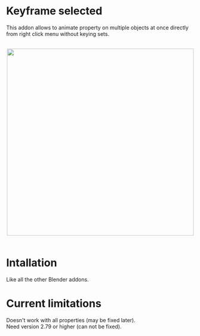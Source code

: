 # Keyframe selected 
This addon allows to animate property on multiple objects at once directly from right click menu without keying sets.
<br>
<br>
<div align="center">
<img width=500  src= "https://media.giphy.com/media/xjlungFRak0CiG6Bja/giphy.gif"><br><br>
</div>


# Intallation
Like all the other Blender addons.

# Current limitations
Doesn't work with all properties (may be fixed later).<br>
Need version 2.79  or higher (can not be fixed).
